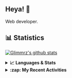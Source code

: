 ## Heya! 👋

Web developer.

## 📊 Statistics

[![Glimmrz's github stats](https://github-readme-stats.vercel.app/api?username=glimmrz&theme=dark&count_private=true)](https://github.com/anuraghazra/github-readme-stats)

<details>
  <summary><strong>📈 Languages & Stats</strong></summary>
  <img src="https://github-readme-stats.vercel.app/api?username=bunningss&show_icons=true&theme=dark&hide_border=true"
       alt="Tayef's GitHub stats" />
  <img src="https://github-readme-stats.vercel.app/api/top-langs/?username=bunningss&show_icons=true&theme=dark&hide_border=true&layout=compact&langs_count=10"
       alt="Tayef's Top GitHub Languages" />
</details>

<details>
<summary><strong> :zap: My Recent Activities </strong></summary>

<!-- ACTIVITY-LIST:START -->
- [glimmrz pushed to master in glimmrz/ilham](https://github.com/glimmrz/ilham/compare/a59ad35b26...9208a8eb7c)
- [glimmrz pushed to master in glimmrz/ilham](https://github.com/glimmrz/ilham/compare/f3b81dd579...a59ad35b26)
- [glimmrz pushed to master in glimmrz/ilham](https://github.com/glimmrz/ilham/compare/176252ec1c...f3b81dd579)
- [glimmrz pushed to master in glimmrz/ilham](https://github.com/glimmrz/ilham/compare/2c05c47ae5...176252ec1c)
- [glimmrz pushed to master in glimmrz/ilham](https://github.com/glimmrz/ilham/compare/0f156572e8...2c05c47ae5)
<!-- ACTIVITY-LIST:END -->

</details>
